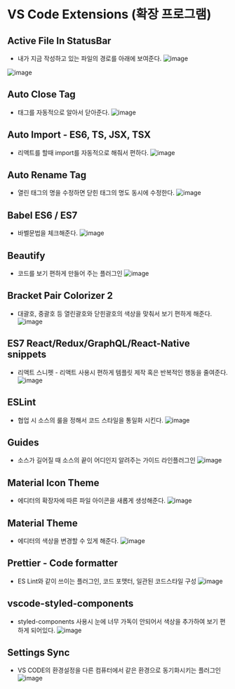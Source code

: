 # VS Code Extensions (확장 프로그램)
## Active File In StatusBar
- 내가 지금 작성하고 있는 파일의 경로를 아래에 보여준다.
![image](https://media.vlpt.us/images/hotdari90/post/5de70c49-dc87-4418-bb2d-c36e01ecbe1e/image.png)

![image](https://media.vlpt.us/images/hotdari90/post/9f77315a-5aa7-494c-aed8-f77edd2b79ad/image.png)

## Auto Close Tag
- 태그를 자동적으로 알아서 닫아준다.
![image](https://media.vlpt.us/images/hotdari90/post/28427006-4091-42fc-8593-0394feb78c01/image.png)

## Auto Import - ES6, TS, JSX, TSX
- 리액트를 할때 import를 자동적으로 해줘서 편하다.
![image](https://media.vlpt.us/images/hotdari90/post/1024a8e4-4708-4af0-87fd-b94e480db80b/image.png)

## Auto Rename Tag
- 열린 태그의 명을 수정하면 닫힌 태그의 명도 동시에 수정한다.
![image](https://media.vlpt.us/images/hotdari90/post/ba7dac78-5371-4c2b-b807-c459e117b1d0/image.png)

## Babel ES6 / ES7
- 바벨문법을 체크해준다.
![image](https://media.vlpt.us/images/hotdari90/post/c3bc8d61-ff3b-4404-83fb-0a93efb98951/image.png)

## Beautify
- 코드를 보기 편하게 만들어 주는 플러그인
![image](https://media.vlpt.us/images/hotdari90/post/4345a037-af6c-4968-b151-9f5e5759e4cd/image.png)

## Bracket Pair Colorizer 2
- 대괄호, 중괄호 등 열린괄호와 닫힌괄호의 색상을 맞춰서 보기 편하게 해준다.
![image](https://media.vlpt.us/images/hotdari90/post/6f174d53-a6d7-4992-ac25-71ad6c3a8dbc/image.png)

## ES7 React/Redux/GraphQL/React-Native snippets
- 리액트 스니펫 - 리액트 사용시 편하게 템플릿 제작 혹은 반복적인 행동을 줄여준다.
![image](https://media.vlpt.us/images/hotdari90/post/e61c07e3-03d6-488e-beb6-1b0d493be3f0/image.png)

## ESLint
- 협업 시 소스의 룰을 정해서 코드 스타일을 통일화 시킨다.
![image](https://media.vlpt.us/images/hotdari90/post/bfca8322-6ff1-434b-99c6-10af631e2de3/image.png)

## Guides
- 소스가 길어질 때 소스의 끝이 어디인지 알려주는 가이드 라인플러그인
![image](https://media.vlpt.us/images/hotdari90/post/4f636ceb-f78e-45eb-b363-a10966891cff/image.png)

## Material Icon Theme
- 에디터의 확장자에 따른 파일 아이콘을 새롭게 생성해준다.
![image](https://media.vlpt.us/images/hotdari90/post/76e34e26-d9a8-4013-be22-c65d58d15f6a/image.png)

## Material Theme
- 에디터의 색상을 변경할 수 있게 해준다.
![image](https://media.vlpt.us/images/hotdari90/post/c79935de-3f9a-4a73-a0b6-3ff4a792f305/image.png)

## Prettier - Code formatter
- ES Lint와 같이 쓰이는 플러그인, 코드 포맷터, 일관된 코드스타일 구성
![image](https://media.vlpt.us/images/hotdari90/post/a8aec937-bd2a-4a88-8e57-dc754bde3ce3/image.png)

## vscode-styled-components
- styled-components 사용시 눈에 너무 가독이 안되어서 색상을 추가하여 보기 편하게 되어있다.
![image](https://media.vlpt.us/images/hotdari90/post/6aacf0a4-ed51-40b2-bf28-f9420640e6ec/image.png)

## Settings Sync
- VS CODE의 환경설정을 다른 컴퓨터에서 같은 환경으로 동기화시키는 플러그인
![image](https://media.vlpt.us/images/hotdari90/post/a11f352a-b9c2-4a87-97a7-26070dba9064/image.png)